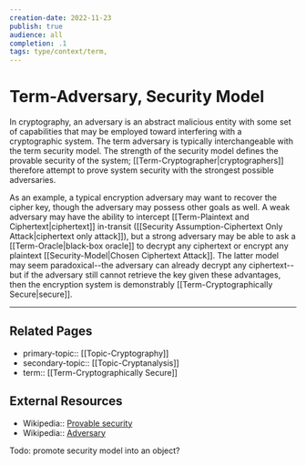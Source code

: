 ```yaml
---
creation-date: 2022-11-23
publish: true
audience: all
completion: .1
tags: type/context/term,
---
```

# Term-Adversary, Security Model
In cryptography, an adversary is an abstract malicious entity with some set of capabilities that may be employed toward interfering with a cryptographic system. The term adversary is typically interchangeable with the term security model. The strength of the security model defines the provable security of the system; [[Term-Cryptographer|cryptographers]] therefore attempt to prove system security with the strongest possible adversaries.

As an example, a typical encryption adversary may want to recover the cipher key, though the adversary may possess other goals as well. A weak adversary may have the ability to intercept [[Term-Plaintext and Ciphertext|ciphertext]] in-transit ([[Security Assumption-Ciphertext Only Attack|ciphertext only attack]]), but a strong adversary may be able to ask a [[Term-Oracle|black-box oracle]] to decrypt any ciphertext or encrypt any plaintext [[Security-Model|Chosen Ciphertext Attack]]. The latter model may seem paradoxical--the adversary can already decrypt any ciphertext--but if the adversary still cannot retrieve the key given these advantages, then the encryption system is demonstrably [[Term-Cryptographically Secure|secure]].

---
## Related Pages
- primary-topic:: [[Topic-Cryptography]]
- secondary-topic:: [[Topic-Cryptanalysis]]
- term:: [[Term-Cryptographically Secure]]

## External Resources
- Wikipedia:: [Provable security](https://en.wikipedia.org/wiki/Provable_security)
- Wikipedia:: [Adversary](https://en.wikipedia.org/wiki/Adversary_(cryptography))

Todo: promote security model into an object?